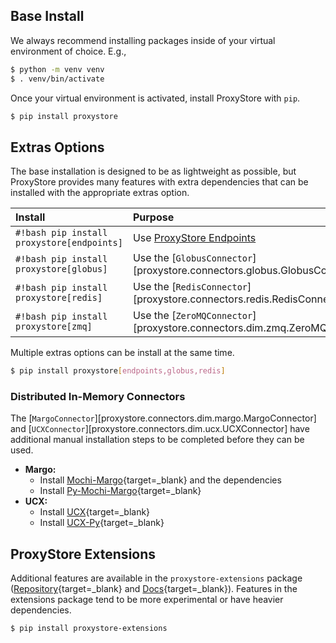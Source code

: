 ## Base Install

We always recommend installing packages inside of your virtual environment of choice.
E.g.,
```bash
$ python -m venv venv
$ . venv/bin/activate
```

Once your virtual environment is activated, install ProxyStore with `pip`.
```bash
$ pip install proxystore
```

## Extras Options

The base installation is designed to be as lightweight as possible, but
ProxyStore provides many features with extra dependencies that can be installed with the appropriate extras option.

| Install | Purpose |
| :------ | :------ |
| `#!bash pip install proxystore[endpoints]` | Use [ProxyStore Endpoints](guides/endpoints.md) |
| `#!bash pip install proxystore[globus]` | Use the [`GlobusConnector`][proxystore.connectors.globus.GlobusConnector] |
| `#!bash pip install proxystore[redis]` | Use the [`RedisConnector`][proxystore.connectors.redis.RedisConnector] |
| `#!bash pip install proxystore[zmq]` | Use the [`ZeroMQConnector`][proxystore.connectors.dim.zmq.ZeroMQConnector] |

Multiple extras options can be install at the same time.

```bash
$ pip install proxystore[endpoints,globus,redis]
```

### Distributed In-Memory Connectors

The [`MargoConnector`][proxystore.connectors.dim.margo.MargoConnector] and
[`UCXConnector`][proxystore.connectors.dim.ucx.UCXConnector] have additional
manual installation steps to be completed before they can be used.


* **Margo:**
    * Install [Mochi-Margo](https://github.com/mochi-hpc/mochi-margo){target=_blank} and the dependencies
    * Install [Py-Mochi-Margo](https://github.com/mochi-hpc/py-mochi-margo){target=_blank}
* **UCX:**
    * Install [UCX](https://github.com/openucx/ucx){target=_blank}
    * Install [UCX-Py](https://github.com/rapidsai/ucx-py){target=_blank}

## ProxyStore Extensions

Additional features are available in the `proxystore-extensions` package
([Repository](https://github.com/proxystore/extensions){target=_blank} and
[Docs](https://extensions.proxystore.dev){target=_blank}).
Features in the extensions package tend to be more experimental or have heavier dependencies.
```bash
$ pip install proxystore-extensions
```
